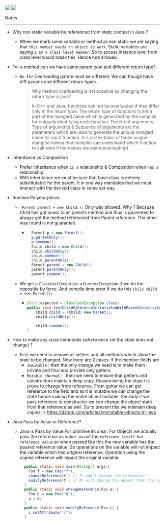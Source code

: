 ![](https://img.shields.io/static/v1?label=Author&message=Rohit+Chaudhari&color=339933&logo=Apache)
![](https://img.shields.io/static/v1?label=Java&message=8&color=27AE60&logo=Java)

Notes

----------------------------------------------------

- Why non static variable be referenced from static context in Java ?
    - When we mark some variable or method as non static we are saying that `this member needs an object to work`. Static variables are saying `I am a class level member`. So to access instance level from class level would break this. Hence noe allowed.
      

- For a method can we have same param type and different return type?
    - `No`. For Overloading param must be different. We can though have diff params and different 
      return types.
      > Why method overloading is not possible by changing the return type in java?
      >
      > In C++ and Java, functions can not be overloaded if they differ only in the return type. 
      The return type of functions is not a part of the mangled name which is generated by the compiler for uniquely identifying each function. The No of arguments, Type of arguments & Sequence of arguments are the parameters which are used to generate the unique mangled name for each function. It is on the basis of these unique mangled names that compiler can understand which function to call even if the names are same(overloading).

- Inheritance vs Composition
    - Prefer Inheritance when `is a` relationship & Composition when `has a` relationship.
    - With Inheritance we must be sure that base class is entirely substitutable for the parent. 
      It in one way mandates that we must interact with the derived class in some set way.
      
- Runtime Polymorphism
    - ` Parent parent = new Child();` Only way allowed. Why ? Because Child has got acess to all 
      parents method and thus is guarented to always get the method referenced from Parent 
      reference. The other way round is not guaranted.
      - ```java
          Parent p = new Parent();
          p.parentOnly();
          p.common();
          Child child = new Child();
          child.childOnly();
          child.common();
          child.parentOnly();
          Parent parent = new Child();
          parent.parentOnly();
          parent.common();
        ```
    - We get a `ClassCastException` a `RuntimeException` if we do the oppostite by force. And 
      compile time error if we do this `Child child = new Parent();`
      - ```java
        @Test(expected = ClassCastException.class)
        public void testChildReferenceInstatiatedWithParentConstructor() {
            Child child = (Child) new Parent();
            child.childOnly();
        
            child.common();
        }
        ```
        
- How to make any class Immutable (where once set the state does not change) ?
    -  First we need to remove all setters and all methods which allow the state to be changed. 
       Now there are 2 cases:
       If the member fields are
       - `Immutable` : then the only change we need is to make them private and final and provide 
         only getters.
       - `Mutable (Normal)` : then we need to ensure that getters and constructors maintain deep 
         copy. Reason being the object is prone to change from reference. From getter we can get 
         reference to the field and as it is mutable we can change the state hence making the 
         enitre object mutable. Similarly if we pass reference to constructor we can change the 
         object state from that reference as well. So to prevent this we maintain deep copies.
      > https://dzone.com/articles/immutable-objects-in-java
         
- Java Pass by Value or Reference?
    - Java is Pass by Value.For primitive its clear. For Objects we actually pass the reference 
      as value. so not the `reference itself but reference value` so when passed like this the 
      new variable has the passed reference value. So operations on the variable will not impact 
      the variable which had original reference. Operation using the copied reference will 
      impact the original variable.
      ```java
        public static void main(String[] args){
          Foo f = new Foo("f");
          changeReference(f); // It won't change the reference!
          modifyReference(f); // It will change the object that the reference variable "f" refers to!
        }
        public static void changeReference(Foo a) {
          Foo b = new Foo("b");
          a = b;
        }
        public static void modifyReference(Foo c) {
          c.setAttribute("c");
        }
      ```
      

